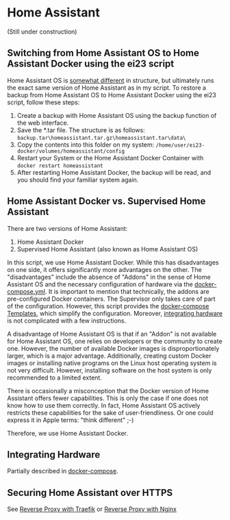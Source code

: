 # Home Assistant
(Still under construction)

## Switching from Home Assistant OS to Home Assistant Docker using the ei23 script
Home Assistant OS is [somewhat different](/software/homeassistant/#home-assistant-docker-vs-supervised-home-assistant) in structure, but ultimately runs the exact same version of Home Assistant as in my script. To restore a backup from Home Assistant OS to Home Assistant Docker using the ei23 script, follow these steps:

1. Create a backup with Home Assistant OS using the backup function of the web interface.
2. Save the *.tar file. The structure is as follows: `backup.tar\homeassistant.tar.gz\homeassistant.tar\data\`
3. Copy the contents into this folder on my system: `/home/user/ei23-docker/volumes/homeassistant/config`
4. Restart your System or the Home Assistant Docker Container with `docker restart homeassistant`
5. After restarting Home Assistant Docker, the backup will be read, and you should find your familiar system again.

## Home Assistant Docker vs. Supervised Home Assistant

There are two versions of Home Assistant:

1. Home Assistant Docker
2. Supervised Home Assistant (also known as Home Assistant OS)

In this script, we use Home Assistant Docker. While this has disadvantages on one side, it offers significantly more advantages on the other. The "disadvantages" include the absence of "Addons" in the sense of Home Assistant OS and the necessary configuration of hardware via the [docker-compose.yml](/start/docker-compose). It is important to mention that technically, the addons are pre-configured Docker containers. The Supervisor only takes care of part of the configuration. However, this script provides the [docker-compose Templates](/start/docker-compose), which simplify the configuration. 
Moreover, [integrating hardware](#hardware) is not complicated with a few instructions.

A disadvantage of Home Assistant OS is that if an "Addon" is not available for Home Assistant OS, one relies on developers or the community to create one. However, the number of available Docker images is disproportionately larger, which is a major advantage. Additionally, creating custom Docker images or installing native programs on the Linux host operating system is not very difficult. However, installing software on the host system is only recommended to a limited extent.

There is occasionally a misconception that the Docker version of Home Assistant offers fewer capabilities. This is only the case if one does not know how to use them correctly. In fact, Home Assistant OS actively restricts these capabilities for the sake of user-friendliness. Or one could express it in Apple terms: "think different" ;-)

Therefore, we use Home Assistant Docker.

## Integrating Hardware
Partially described in [docker-compose](/start/docker-compose).

## Securing Home Assistant over HTTPS
See [Reverse Proxy with Traefik](/software/traefik) or [Reverse Proxy with Nginx](/software/nginxproxy)